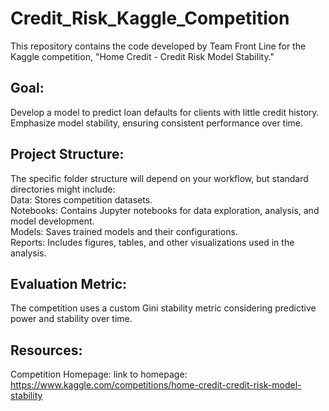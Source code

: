 # Credit_Risk_Kaggle_Competition

This repository contains the code developed by Team Front Line for the Kaggle competition, "Home Credit - Credit Risk Model Stability."
## Goal:
Develop a model to predict loan defaults for clients with little credit history.
Emphasize model stability, ensuring consistent performance over time.
## Project Structure:
The specific folder structure will depend on your workflow, but standard directories might include:
</br> Data: Stores competition datasets.
</br> Notebooks: Contains Jupyter notebooks for data exploration, analysis, and model development.
</br> Models: Saves trained models and their configurations.
</br> Reports: Includes figures, tables, and other visualizations used in the analysis.
## Evaluation Metric:
The competition uses a custom Gini stability metric considering predictive power and stability over time.
## Resources:
Competition Homepage: link to homepage: https://www.kaggle.com/competitions/home-credit-credit-risk-model-stability
